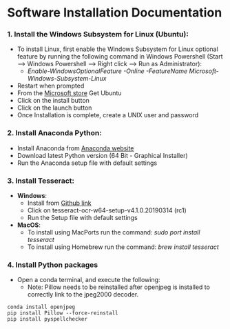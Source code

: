 # Software Installation Documentation 
### 1. Install the Windows Subsystem for Linux (Ubuntu):  
* To install Linux, first enable the Windows Subsystem for Linux optional feature by running the following command in Windows Powershell (Start --> Windows Powershell  --> Right click --> Run as Administrator):   
    * _Enable-WindowsOptionalFeature -Online -FeatureName Microsoft-Windows-Subsystem-Linux_   
* Restart when prompted 
* From the [Microsoft store](https://www.microsoft.com/en-us/p/ubuntu/9nblggh4msv6?activetab=pivot:overviewtab) Get Ubuntu 
* Click on the install button  
* Click on the launch button 
* Once Installation is complete, create a UNIX user and password 
     
### 2. Install Anaconda Python: 
* Install Anaconda from [Anaconda website](https://www.anaconda.com/distribution/) 
* Download latest Python version (64 Bit - Graphical Installer)  
* Run the Anaconda setup file with default settings 
  
### 3. Install Tesseract: 
* __Windows__: 
    * Install from [Github link](https://github.com/UB-Mannheim/tesseract/wiki) 
    * Click on tesseract-ocr-w64-setup-v4.1.0.20190314 (rc1) 
    * Run the Setup file with default settings 
* __MacOS__: 
    * To install using MacPorts run the command: _sudo port install tesseract_ 
    * To install using Homebrew run the command: _brew install tesseract_  
      
### 4. Install Python packages
* Open a conda terminal, and execute the following:
   + Note: Pillow needs to be reinstalled after openjpeg is installed to correctly link to the jpeg2000 decoder.
```
conda install openjpeg
pip install Pillow --force-reinstall
pip install pyspellchecker
```
